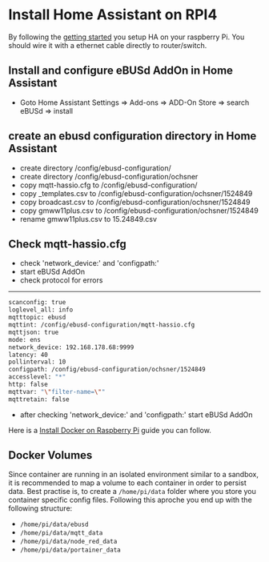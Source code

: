 # Install Home Assistant on RPI4

By following the [getting started](https://www.home-assistant.io/installation/raspberrypi/) you setup HA on your raspberry Pi. 
You should wire it with a ethernet cable directly to router/switch.

## Install and configure eBUSd AddOn in Home Assistant
- Goto Home Assistant Settings => Add-ons => ADD-On Store => search eBUSd => install

## create an ebusd configuration directory in Home Assistant
- create directory /config/ebusd-configuration/
- create directory /config/ebusd-configuration/ochsner
- copy mqtt-hassio.cfg to /config/ebusd-configuration/
- copy _templates.csv to /config/ebusd-configuration/ochsner/1524849
- copy broadcast.csv to /config/ebusd-configuration/ochsner/1524849
- copy gmww11plus.csv to /config/ebusd-configuration/ochsner/1524849
- rename gmww11plus.csv to 15.24849.csv
  
## Check mqtt-hassio.cfg 

- check 'network_device:' and 'configpath:'
- start eBUSd AddOn
- check protocol for errors

---------------------------


```sh
scanconfig: true
loglevel_all: info
mqtttopic: ebusd
mqttint: /config/ebusd-configuration/mqtt-hassio.cfg
mqttjson: true
mode: ens
network_device: 192.168.178.68:9999
latency: 40
pollinterval: 10
configpath: /config/ebusd-configuration/ochsner/1524849
accesslevel: "*"
http: false
mqttvar: "\"filter-name=\""
mqttretain: false
```
- after checking 'network_device:' and 'configpath:' start eBUSd AddOn



Here is a [Install Docker on Raspberry Pi](https://www.simplilearn.com/tutorials/docker-tutorial/raspberry-pi-docker) guide you can follow.

## Docker Volumes

Since container are running in an isolated environment similar to a sandbox, it is recommended to map a volume to each container in order to persist data. Best practise is, to create a ``/home/pi/data`` folder where you store you container specific config files.
Following this aproche you end up with the following structure:

- ``/home/pi/data/ebusd``
- ``/home/pi/data/mqtt_data``
- ``/home/pi/data/node_red_data``
- ``/home/pi/data/portainer_data``

